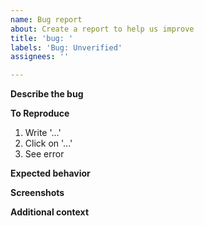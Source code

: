 ```yaml
---
name: Bug report
about: Create a report to help us improve
title: 'bug: '
labels: 'Bug: Unverified'
assignees: ''

---
```


**Describe the bug**
<!-- A clear and concise description of what the bug is. -->

**To Reproduce**
<!-- Steps to reproduce the behavior: -->
1. Write '...'
2. Click on '...'
3. See error

**Expected behavior**
<!-- A clear and concise description of what you expected to happen. -->

**Screenshots**
<!-- If applicable, add screenshots to help explain your problem. -->

**Additional context**
<!-- Add any other context about the problem here. -->
